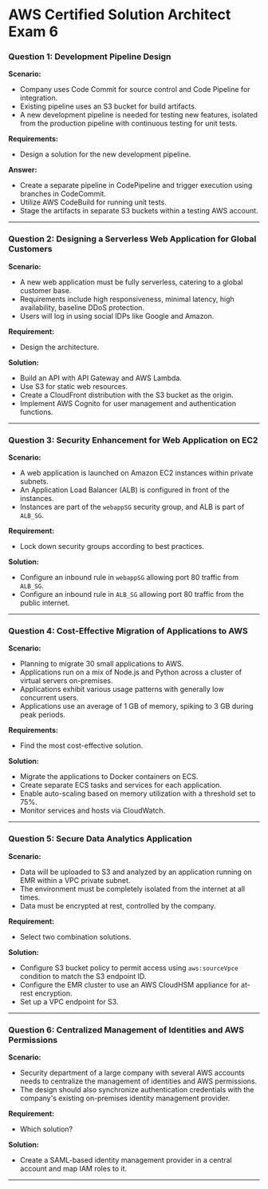 # AWS Certified Solution Architect Exam 6

### Question 1: Development Pipeline Design
**Scenario:**
- Company uses Code Commit for source control and Code Pipeline for integration.
- Existing pipeline uses an S3 bucket for build artifacts.
- A new development pipeline is needed for testing new features, isolated from the production pipeline with continuous testing for unit tests.

**Requirements:**
- Design a solution for the new development pipeline.

**Answer:**
- Create a separate pipeline in CodePipeline and trigger execution using branches in CodeCommit.
- Utilize AWS CodeBuild for running unit tests.
- Stage the artifacts in separate S3 buckets within a testing AWS account.

-------------------------------------------------------------------------------------------------------------

### Question 2: Designing a Serverless Web Application for Global Customers
**Scenario:**
- A new web application must be fully serverless, catering to a global customer base.
- Requirements include high responsiveness, minimal latency, high availability, baseline DDoS protection.
- Users will log in using social IDPs like Google and Amazon.

**Requirement:**
- Design the architecture.

**Solution:**
- Build an API with API Gateway and AWS Lambda.
- Use S3 for static web resources.
- Create a CloudFront distribution with the S3 bucket as the origin.
- Implement AWS Cognito for user management and authentication functions.

-------------------------------------------------------------------------------------------------------------

### Question 3: Security Enhancement for Web Application on EC2
**Scenario:**
- A web application is launched on Amazon EC2 instances within private subnets.
- An Application Load Balancer (ALB) is configured in front of the instances.
- Instances are part of the `webappSG` security group, and ALB is part of `ALB_SG`.

**Requirement:**
- Lock down security groups according to best practices.

**Solution:**
- Configure an inbound rule in `webappSG` allowing port 80 traffic from `ALB_SG`.
- Configure an inbound rule in `ALB_SG` allowing port 80 traffic from the public internet.

-------------------------------------------------------------------------------------------------------------

### Question 4: Cost-Effective Migration of Applications to AWS
**Scenario:**
- Planning to migrate 30 small applications to AWS.
- Applications run on a mix of Node.js and Python across a cluster of virtual servers on-premises.
- Applications exhibit various usage patterns with generally low concurrent users.
- Applications use an average of 1 GB of memory, spiking to 3 GB during peak periods.

**Requirements:**
- Find the most cost-effective solution.

**Solution:**
- Migrate the applications to Docker containers on ECS.
- Create separate ECS tasks and services for each application.
- Enable auto-scaling based on memory utilization with a threshold set to 75%.
- Monitor services and hosts via CloudWatch.

-------------------------------------------------------------------------------------------------------------

### Question 5: Secure Data Analytics Application
**Scenario:**
- Data will be uploaded to S3 and analyzed by an application running on EMR within a VPC private subnet.
- The environment must be completely isolated from the internet at all times.
- Data must be encrypted at rest, controlled by the company.

**Requirement:**
- Select two combination solutions.

**Solution:**
- Configure S3 bucket policy to permit access using `aws:sourceVpce` condition to match the S3 endpoint ID.
- Configure the EMR cluster to use an AWS CloudHSM appliance for at-rest encryption.
- Set up a VPC endpoint for S3.

-------------------------------------------------------------------------------------------------------------

### Question 6: Centralized Management of Identities and AWS Permissions
**Scenario:**
- Security department of a large company with several AWS accounts needs to centralize the management of identities and AWS permissions.
- The design should also synchronize authentication credentials with the company's existing on-premises identity management provider.

**Requirement:**
- Which solution?

**Solution:**
- Create a SAML-based identity management provider in a central account and map IAM roles to it.

-------------------------------------------------------------------------------------------------------------
